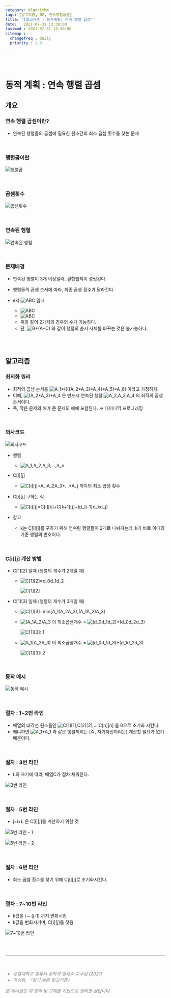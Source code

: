 ```yaml
---
category: Algorithm
tags: [알고리즘, DP, 연속행렬곱셈]
title: "[알고리즘 - 동적계획] 연속 행렬 곱셈"
date:   2021-07-31 13:30:00 
lastmod : 2021-07-31 13:30:00
sitemap :
  changefreq : daily
  priority : 1.0
---
```


<br/><br/>

# 동적 계획 : 연속 행렬 곱셈

## 개요

### 연속 행렬 곱셈이란?

- 연속된 행렬들의 곱셈에 필요한 원소간의 최소 곱셈 횟수를 찾는 문제

<br>

### 행렬곱이란

![행렬곱](/assets/img/2021-07-31-ALGORITHM_DP_ChainedMatrixMultiplications/Untitled%2057.png)

<br>

### 곱셈횟수

![곱셈횟수](/assets/img/2021-07-31-ALGORITHM_DP_ChainedMatrixMultiplications/Untitled%2058.png)

<br>

### 연속된 행렬

![연속된 행렬](/assets/img/2021-07-31-ALGORITHM_DP_ChainedMatrixMultiplications/Untitled%2059.png)

<br>

### 문제배경

- 연속된 행렬이 3개 이상일때, 결합법칙이 성립된다.
- 행렬들의 곱셈 순서에 따라, 최종 곱셈 횟수가 달라진다.

- ex) ![A*B*C](https://latex.codecogs.com/svg.image?A*B*C) 일때
  - ![A*B*C](https://latex.codecogs.com/svg.image?(A*B)*C)
  - ![A*B*C](https://latex.codecogs.com/svg.image?A*(B*C))
  - 위와 같이 2가지의 경우의 수가 가능하다.  
  - 단, ![B*(A*C)](https://latex.codecogs.com/svg.image?B*(A*C)) 와 같이 행렬의 순서 자체를 바꾸는 것은 불가능하다.

<br><br>

## 알고리즘

### 최적화 원리

- 최적의 곱셈 순서를 ![A_1*((((A_2*A_3)*A_4)*A_5)*A_6)](https://latex.codecogs.com/svg.image?A_1*((((A_2*A_3)*A_4)*A_5)*A_6)) 이라고 가정하자.
- 이때, ![(A_2*A_3)*A_4](https://latex.codecogs.com/svg.image?(A_2*A_3)*A_4) 은  반드시 연속된 행렬 ![A_2,A_3,A_4](https://latex.codecogs.com/svg.image?A_2,A_3,A_4) 의 최적의 곱셈 순서이다.
- 즉, 작은 문제의 해가 큰 문제의 해에 포함된다. ⇒ 다이나믹 프로그래밍

<br>

### 의사코드

![의사코드](/assets/img/2021-07-31-ALGORITHM_DP_ChainedMatrixMultiplications/Untitled%2060.png)

- 행렬
  - ![A_1,A_2,A_3,...,A_n](https://latex.codecogs.com/svg.image?A_1,A_2,A_3,...,A_n)
- C[i][j]
  - ![C[i][j]=A_i*A_2*A_3*...*A_j](https://latex.codecogs.com/svg.image?C[i][j]=A_i*A_2*A_3*...*A_j) 까지의 최소 곱셈 횟수
- C[i][j] 구하는 식
  - ![C[i][j]=C[i][k]+C[k+1][j]+(d_{i-1}*d_k*d_j)](https://latex.codecogs.com/svg.image?C[i][j]=C[i][k]+C[k+1][j]+(d_{i-1}*d_k*d_j))

- 참고
  - k는 C[i][j]를 구하기 위해 연속된 행렬들이 2개로 나눠지는데, k가 바로 이때의 기준 행렬의 번호이다.

<br>

### C[i][j] 계산 방법

- C[1][2] 일때 (행렬의 개수가 2개일 때)
  - ![C[1][2]=d_0*d_1*d_2](https://latex.codecogs.com/svg.image?C[1][2]=d_0*d_1*d_2)

    ![C[1][2]](/assets/img/2021-07-31-ALGORITHM_DP_ChainedMatrixMultiplications/Untitled%2061.png)

- C[1][3] 일때 (행렬의 개수가 3개일 때)
  - ![C[1][3]=min[A_1(A_2A_3),(A_1A_2)A_3]](https://latex.codecogs.com/svg.image?C[1][3]=min[A_1(A_2A_3),(A_1A_2)A_3])

  - ![(A_1A_2)A_3](https://latex.codecogs.com/svg.image?(A_1A_2)A_3)
  의 최소곱셈개수 =
  ![(d_0*d_1*d_2)+(d_0*d_2*d_3)](https://latex.codecogs.com/svg.image?(d_0*d_1*d_2)+(d_0*d_2*d_3))
  
    ![C[1][3]: 1](/assets/img/2021-07-31-ALGORITHM_DP_ChainedMatrixMultiplications/Untitled%2062.png)

  - ![A_1(A_2A_3)](https://latex.codecogs.com/svg.image?A_1(A_2A_3))
  의 최소곱셈개수 =
  ![(d_0*d_1*d_3)+(d_1*d_2*d_3)](https://latex.codecogs.com/svg.image?(d_0*d_1*d_3)+(d_1*d_2*d_3))

    ![C[1][3]: 2](/assets/img/2021-07-31-ALGORITHM_DP_ChainedMatrixMultiplications/Untitled%2063.png)

<br>

### 동작 예시

![동작 예시](/assets/img/2021-07-31-ALGORITHM_DP_ChainedMatrixMultiplications/Untitled%2064.png)

<br>

### 절차 : 1~2번 라인

- 배열의 대각선 원소들인 ![C[1][1],C[2][2],...,C[n][n]](https://latex.codecogs.com/svg.image?C[1][1],C[2][2],...,C[n][n]) 을 0으로 초기화 시킨다.
- 왜냐하면 ![A_1*A_1](https://latex.codecogs.com/svg.image?A_1*A_1) 과 같은 행렬끼리는 (즉, 자기자신끼리는) 계산할 필요가 없기 때문이다.

<br>

### 절차 : 3번 라인

- L의 크기에 따라, 배열C가 점차 채워진다.

![3번 라인](/assets/img/2021-07-31-ALGORITHM_DP_ChainedMatrixMultiplications/Untitled%2065.png)

<br>

### 절차 : 5번 라인

- j=i+L 은 C[i][j]를 계산하기 위한 것

![5번 라인 - 1](/assets/img/2021-07-31-ALGORITHM_DP_ChainedMatrixMultiplications/Untitled%2066.png)

![5번 라인 - 2](/assets/img/2021-07-31-ALGORITHM_DP_ChainedMatrixMultiplications/Untitled%2067.png)

<br>

### 절차 : 6번 라인

- 최소 곱셈 횟수를 찾기 위해 C[i][j]로 초기화시킨다.

<br>

### 절차 : 7~10번 라인

- k값을 i ~ (j-1) 까지 변화시킴
- k값을 변화시키며, C[i][j]를 찾음

![7~10번 라인](/assets/img/2021-07-31-ALGORITHM_DP_ChainedMatrixMultiplications/Untitled%2068.png)

<br><br>

---

<br>
<div style="font-style: italic;color: gray;">
  <ul>
    <li>성결대학교 컴퓨터 공학과 임태수 교수님 (2021)</li>
    <li>양성봉, 『알기 쉬운 알고리즘』</li>
  </ul>
  본 게시글은 위 강의 및 교재를 기반으로 정리한 글입니다.
</div>
